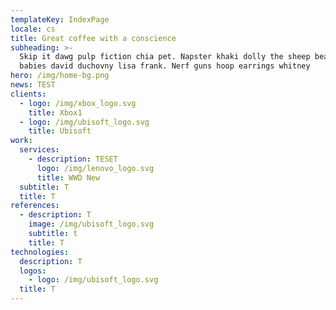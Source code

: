 ```yaml
---
templateKey: IndexPage
locale: cs
title: Great coffee with a conscience
subheading: >-
  Skip it dawg pulp fiction chia pet. Napster khaki dolly the sheep beanie
  babies david duchovny lisa frank. Nerf guns hoop earrings whitney
hero: /img/home-bg.png
news: TEST
clients:
  - logo: /img/xbox_logo.svg
    title: Xbox1
  - logo: /img/ubisoft_logo.svg
    title: Ubisoft
work:
  services:
    - description: TESET
      logo: /img/lenovo_logo.svg
      title: WWD New
  subtitle: T
  title: T
references:
  - description: T
    image: /img/ubisoft_logo.svg
    subtitle: t
    title: T
technologies:
  description: T
  logos:
    - logo: /img/ubisoft_logo.svg
  title: T
---
```

